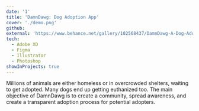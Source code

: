 ```yaml
---
date: '1'
title: 'DamnDawg: Dog Adoption App'
cover: './demo.png'
github: 
external: 'https://www.behance.net/gallery/102568437/DamnDawg-A-Dog-Adoption-UX-UI-App-Concept'
tech:
  - Adobe XD
  - Figma
  - Illustrator
  - Photoshop
showInProjects: true
---
```


Millions of animals are either homeless or in overcrowded shelters, waiting to get adopted. Many dogs end up getting euthanized too. 
The main objective of DamnDawg is to create a community, spread awareness, and create a transparent adoption process for potential adopters.